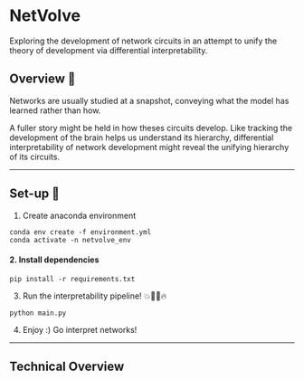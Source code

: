 # NetVolve
Exploring the development of network circuits in an attempt to unify the theory of development via differential interpretability. 

## Overview 🔎
Networks are usually studied at a snapshot, conveying what the model has learned rather than how.

A fuller story might be held in how theses circuits develop. Like tracking the development of the brain helps us understand its hierarchy, differential interpretability of network development might reveal the unifying hierarchy of its circuits.

---

## Set-up 🔧
1. Create anaconda environment
```  
conda env create -f environment.yml
conda activate -n netvolve_env

```

#### 2. Install dependencies
```
pip install -r requirements.txt
```  

3. Run the interpretability pipeline! 💥🏃‍♂️🔥
```
python main.py
```    

4. Enjoy :) Go interpret networks!


---

## Technical Overview 
